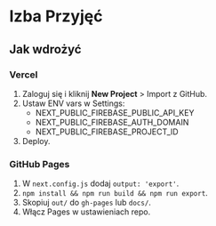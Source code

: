 # Izba Przyjęć

## Jak wdrożyć

### Vercel
1. Zaloguj się i kliknij **New Project** > Import z GitHub.
2. Ustaw ENV vars w Settings:
   - NEXT_PUBLIC_FIREBASE_PUBLIC_API_KEY
   - NEXT_PUBLIC_FIREBASE_AUTH_DOMAIN
   - NEXT_PUBLIC_FIREBASE_PROJECT_ID
3. Deploy.

### GitHub Pages
1. W `next.config.js` dodaj `output: 'export'`.
2. `npm install && npm run build && npm run export`.
3. Skopiuj `out/` do `gh-pages` lub `docs/`.
4. Włącz Pages w ustawieniach repo.
